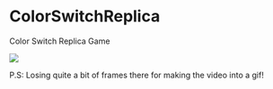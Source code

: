 # ColorSwitchReplica

Color Switch Replica Game

<img src = "https://media.giphy.com/media/Ho5tTFEW3qfARaZUio/giphy.gif"/>

P.S: Losing quite a bit of frames there for making the video into a gif!

